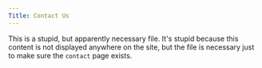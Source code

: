 ```yaml
---
Title: Contact Us
---
```


This is a stupid, but apparently necessary file.  It's stupid because this content is not displayed anywhere on the site, but the file is necessary just to make sure the `contact` page exists.
